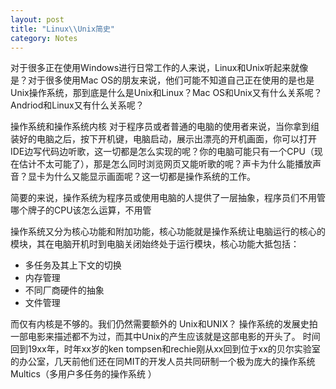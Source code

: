 ```yaml
---
layout: post
title: "Linux\\Unix简史"
category: Notes
---
```

对于很多正在使用Windows进行日常工作的人来说，Linux和Unix听起来就像是？对于很多使用Mac OS的朋友来说，他们可能不知道自己正在使用的是也是Unix操作系统，那到底是什么是Unix和Linux？Mac OS和Unix又有什么关系呢？Andriod和Linux又有什么关系呢？

操作系统和操作系统内核
对于程序员或者普通的电脑的使用者来说，当你拿到组装好的电脑之后，按下开机键，电脑启动，展示出漂亮的开机画面，你可以打开IDE边写代码边听歌，这一切都是怎么实现的呢？你的电脑可能只有一个CPU（现在估计不太可能了），那是怎么同时浏览网页又能听歌的呢？声卡为什么能播放声音？显卡为什么又能显示画面呢？这一切都是操作系统的工作。

简要的来说，操作系统为程序员或使用电脑的人提供了一层抽象，程序员们不用管哪个牌子的CPU该怎么运算，不用管

操作系统又分为核心功能和附加功能，核心功能就是操作系统让电脑运行的核心的模块，其在电脑开机时到电脑关闭始终处于运行模块，核心功能大抵包括：

- 多任务及其上下文的切换
- 内存管理
- 不同厂商硬件的抽象
- 文件管理

而仅有内核是不够的。我们仍然需要额外的
Unix和UNIX？
操作系统的发展史拍一部电影来描述都不为过，而其中Unix的产生应该就是这部电影的开头了。
时间回到19xx年，时年xx岁的ken tompsen和rechie刚从xx回到位于xx的贝尔实验室的办公室，几天前他们还在同MIT的开发人员共同研制一个极为庞大的操作系统Multics（多用户多任务的操作系统 ）
